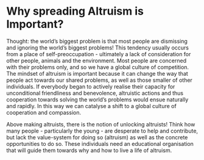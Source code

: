 # Why spreading Altruism is Important?

Thought: the world’s biggest problem is that most people are dismissing and ignoring the world’s biggest problems! This tendency usually occurs from a place of self-preoccupation - ultimately a lack of consideration for other people, animals and the environment. Most people are concerned with their problems only, and so we have a global culture of competition. The mindset of altruism is important because it can change the way that people act towards our shared problems, as well as those smaller of other individuals. If everybody began to actively realise their capacity for unconditional friendliness and benevolence, altruistic actions and thus cooperation towards solving the world’s problems would ensue naturally and rapidly. In this way we can catalyse a shift to a global culture of cooperation and compassion.

Above making altruists, there is the notion of unlocking altruists! Think how many people - particularly the young - are desperate to help and contribute, but lack the value-system for doing so (altruism) as well as the concrete opportunities to do so. These individuals need an educational organisation that will guide them towards why and how to live a life of altruism.
